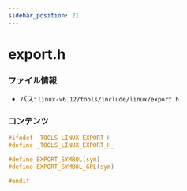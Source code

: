 ```yaml
---
sidebar_position: 21
---
```

# export.h

### ファイル情報

- パス: `linux-v6.12/tools/include/linux/export.h`

### コンテンツ

```h
#ifndef _TOOLS_LINUX_EXPORT_H_
#define _TOOLS_LINUX_EXPORT_H_

#define EXPORT_SYMBOL(sym)
#define EXPORT_SYMBOL_GPL(sym)

#endif

```
